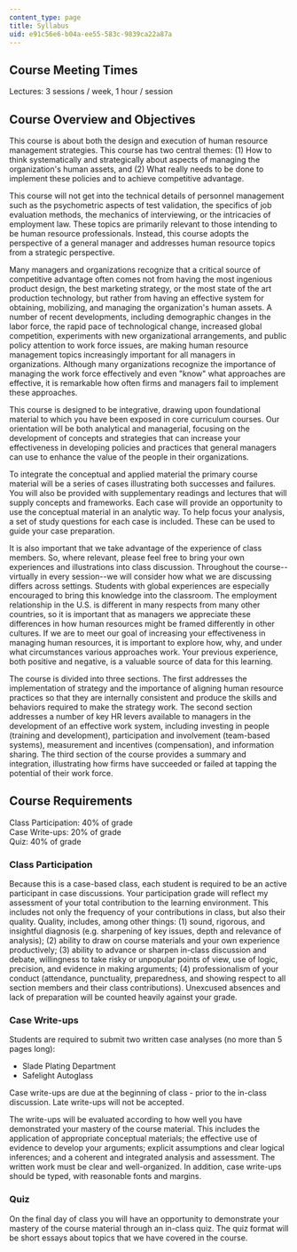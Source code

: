 ```yaml
---
content_type: page
title: Syllabus
uid: e91c56e6-b04a-ee55-583c-9839ca22a87a
---
```


Course Meeting Times
--------------------

Lectures: 3 sessions / week, 1 hour / session

Course Overview and Objectives
------------------------------

This course is about both the design and execution of human resource management strategies. This course has two central themes: (1) How to think systematically and strategically about aspects of managing the organization's human assets, and (2) What really needs to be done to implement these policies and to achieve competitive advantage.

This course will not get into the technical details of personnel management such as the psychometric aspects of test validation, the specifics of job evaluation methods, the mechanics of interviewing, or the intricacies of employment law. These topics are primarily relevant to those intending to be human resource professionals. Instead, this course adopts the perspective of a general manager and addresses human resource topics from a strategic perspective.

Many managers and organizations recognize that a critical source of competitive advantage often comes not from having the most ingenious product design, the best marketing strategy, or the most state of the art production technology, but rather from having an effective system for obtaining, mobilizing, and managing the organization's human assets. A number of recent developments, including demographic changes in the labor force, the rapid pace of technological change, increased global competition, experiments with new organizational arrangements, and public policy attention to work force issues, are making human resource management topics increasingly important for all managers in organizations. Although many organizations recognize the importance of managing the work force effectively and even "know" what approaches are effective, it is remarkable how often firms and managers fail to implement these approaches.

This course is designed to be integrative, drawing upon foundational material to which you have been exposed in core curriculum courses. Our orientation will be both analytical and managerial, focusing on the development of concepts and strategies that can increase your effectiveness in developing policies and practices that general managers can use to enhance the value of the people in their organizations.

To integrate the conceptual and applied material the primary course material will be a series of cases illustrating both successes and failures. You will also be provided with supplementary readings and lectures that will supply concepts and frameworks. Each case will provide an opportunity to use the conceptual material in an analytic way. To help focus your analysis, a set of study questions for each case is included. These can be used to guide your case preparation.

It is also important that we take advantage of the experience of class members. So, where relevant, please feel free to bring your own experiences and illustrations into class discussion. Throughout the course--virtually in every session--we will consider how what we are discussing differs across settings. Students with global experiences are especially encouraged to bring this knowledge into the classroom. The employment relationship in the U.S. is different in many respects from many other countries, so it is important that as managers we appreciate these differences in how human resources might be framed differently in other cultures. If we are to meet our goal of increasing your effectiveness in managing human resources, it is important to explore how, why, and under what circumstances various approaches work. Your previous experience, both positive and negative, is a valuable source of data for this learning.

The course is divided into three sections. The first addresses the implementation of strategy and the importance of aligning human resource practices so that they are internally consistent and produce the skills and behaviors required to make the strategy work. The second section addresses a number of key HR levers available to managers in the development of an effective work system, including investing in people (training and development), participation and involvement (team-based systems), measurement and incentives (compensation), and information sharing. The third section of the course provides a summary and integration, illustrating how firms have succeeded or failed at tapping the potential of their work force.

Course Requirements
-------------------

Class Participation: 40% of grade  
Case Write-ups: 20% of grade  
Quiz: 40% of grade

### Class Participation

Because this is a case-based class, each student is required to be an active participant in case discussions. Your participation grade will reflect my assessment of your total contribution to the learning environment. This includes not only the frequency of your contributions in class, but also their quality. Quality, includes, among other things: (1) sound, rigorous, and insightful diagnosis (e.g. sharpening of key issues, depth and relevance of analysis); (2) ability to draw on course materials and your own experience productively; (3) ability to advance or sharpen in-class discussion and debate, willingness to take risky or unpopular points of view, use of logic, precision, and evidence in making arguments; (4) professionalism of your conduct (attendance, punctuality, preparedness, and showing respect to all section members and their class contributions). Unexcused absences and lack of preparation will be counted heavily against your grade.

### Case Write-ups

Students are required to submit two written case analyses (no more than 5 pages long):

*   Slade Plating Department
*   Safelight Autoglass

Case write-ups are due at the beginning of class - prior to the in-class discussion. Late write-ups will not be accepted.

The write-ups will be evaluated according to how well you have demonstrated your mastery of the course material. This includes the application of appropriate conceptual materials; the effective use of evidence to develop your arguments; explicit assumptions and clear logical inferences; and a coherent and integrated analysis and assessment. The written work must be clear and well-organized. In addition, case write-ups should be typed, with reasonable fonts and margins.

### Quiz

On the final day of class you will have an opportunity to demonstrate your mastery of the course material through an in-class quiz. The quiz format will be short essays about topics that we have covered in the course.